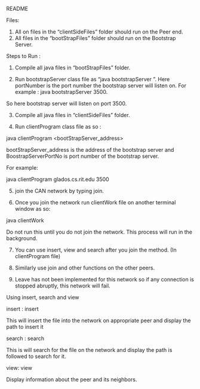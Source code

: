 README


Files:

1) All on files in the “clientSideFiles” folder should run on the Peer end.
2) All files in the “bootStrapFiles” folder should run on the Bootstrap Server.

Steps to Run :

1) Compile all java files in “bootStrapFiles” folder.

2) Run bootstrapServer class file as “java bootstrapServer <portNumber>”. Here portNumber is the port number the bootstrap server will listen on. 
For example : java bootstrapServer 3500.

So here bootstrap server will listen on port 3500.

3) Compile all java files in “clientSideFiles” folder.

4) Run clientProgram class file as so :

java clientProgram <bootStrapServer_address> <BoostrapServerPortNo>

bootStrapServer_address is the address of the bootstrap server and BoostrapServerPortNo is port number of the bootstrap server. 

For example:

java clientProgram glados.cs.rit.edu 3500

5) join the CAN network by typing join. 

6) Once you join the network run clientWork file on another terminal window as so:
 
java clientWork

Do not run this until you do not join the network. This process will run in the background.

7) You can use insert, view and search after you join the method. (In clientProgram file)

8) Similarly use join and other functions on the other peers.

9) Leave has not been implemented for this network so if any connection is stopped abruptly, this network will fail.

Using insert, search and view

insert : insert <fileName>

This will insert the file into the network on appropriate peer and display the path to insert it

search : search <fileName> 

This is will search for the file on the network and display the path is followed to search for it.

view: view

Display information about the peer and its neighbors.
